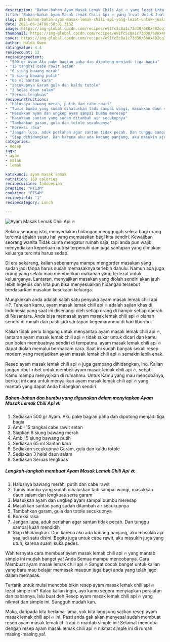 ```yaml
---
description: "Bahan-bahan Ayam Masak Lemak Chili Api 🔥 yang lezat Untuk Jualan"
title: "Bahan-bahan Ayam Masak Lemak Chili Api 🔥 yang lezat Untuk Jualan"
slug: 281-bahan-bahan-ayam-masak-lemak-chili-api-yang-lezat-untuk-jualan
date: 2021-06-24T06:50:01.315Z
image: https://img-global.cpcdn.com/recipes/e91fc5c8a1c73d30/680x482cq70/ayam-masak-lemak-chili-api-🔥-foto-resep-utama.jpg
thumbnail: https://img-global.cpcdn.com/recipes/e91fc5c8a1c73d30/680x482cq70/ayam-masak-lemak-chili-api-🔥-foto-resep-utama.jpg
cover: https://img-global.cpcdn.com/recipes/e91fc5c8a1c73d30/680x482cq70/ayam-masak-lemak-chili-api-🔥-foto-resep-utama.jpg
author: Hulda Owen
ratingvalue: 4.4
reviewcount: 13
recipeingredient:
- "500 gr Ayam Aku pake bagian paha dan dipotong menjadi tiga bagia"
- "15 tangkai cabe rawit setan"
- "6 siung bawang merah"
- "5 siung bawang putih"
- "65 ml Santan kara"
- "secukupnya Garam gula dan kaldu totole"
- "3 helai daun salam"
- "Seruas lengkuas"
recipeinstructions:
- "Halusnya bawang merah, putih dan cabe rawit"
- "Tumis bumbu yang sudah dihaluskan tadi sampai wangi, masukkan daun salam dan lengkuas serta garam"
- "Masukkan ayam dan ungkep ayam sampai bumbu meresap"
- "Masukkan santan yang sudah ditambah air secukupnya"
- "Tambahkan garam, gula dan totole secukupnya"
- "Koreksi rasa"
- "Jangan lupa, aduk perlahan agar santan tidak pecah. Dan tunggu sampai kuah mendidih"
- "Siap dihidangkan. Dan karena aku ada kacang panjang, aku masukin aja yaa jadi satu disini. Begitu juga untuk cabe rawit, aku masukin juga yang utuh, karena suami suka pedes."
categories:
- Resep
tags:
- ayam
- masak
- lemak

katakunci: ayam masak lemak 
nutrition: 160 calories
recipecuisine: Indonesian
preptime: "PT13M"
cooktime: "PT54M"
recipeyield: "1"
recipecategory: Lunch

---
```



![Ayam Masak Lemak Chili Api 🔥](https://img-global.cpcdn.com/recipes/e91fc5c8a1c73d30/680x482cq70/ayam-masak-lemak-chili-api-🔥-foto-resep-utama.jpg)

Selaku seorang istri, menyediakan hidangan menggugah selera bagi orang tercinta adalah suatu hal yang memuaskan bagi kita sendiri. Kewajiban seorang  wanita Tidak cuma mengatur rumah saja, tapi anda pun wajib menyediakan keperluan nutrisi terpenuhi dan juga santapan yang dimakan keluarga tercinta harus sedap.

Di era  sekarang, kalian sebenarnya mampu mengorder masakan yang sudah jadi tanpa harus susah memasaknya terlebih dahulu. Namun ada juga orang yang selalu mau memberikan makanan yang terlezat untuk keluarganya. Lantaran, menyajikan masakan yang diolah sendiri akan jauh lebih higienis dan kita pun bisa menyesuaikan hidangan tersebut berdasarkan masakan kesukaan keluarga. 



Mungkinkah anda adalah salah satu penyuka ayam masak lemak chili api 🔥?. Tahukah kamu, ayam masak lemak chili api 🔥 adalah sajian khas di Indonesia yang saat ini disenangi oleh setiap orang di hampir setiap daerah di Nusantara. Anda bisa memasak ayam masak lemak chili api 🔥 olahan sendiri di rumah dan pasti jadi santapan kegemaranmu di hari liburmu.

Kalian tidak perlu bingung untuk menyantap ayam masak lemak chili api 🔥, lantaran ayam masak lemak chili api 🔥 tidak sukar untuk dicari dan kamu pun boleh membuatnya sendiri di tempatmu. ayam masak lemak chili api 🔥 dapat diolah memalui bermacam cara. Saat ini sudah banyak sekali resep modern yang menjadikan ayam masak lemak chili api 🔥 semakin lebih enak.

Resep ayam masak lemak chili api 🔥 juga gampang dihidangkan, lho. Kalian jangan ribet-ribet untuk membeli ayam masak lemak chili api 🔥, sebab Kamu mampu menyajikan di rumahmu. Untuk Kamu yang mau mencobanya, berikut ini cara untuk menyajikan ayam masak lemak chili api 🔥 yang mantab yang dapat Anda hidangkan sendiri.

<!--inarticleads1-->

##### Bahan-bahan dan bumbu yang digunakan dalam menyiapkan Ayam Masak Lemak Chili Api 🔥:

1. Sediakan 500 gr Ayam. Aku pake bagian paha dan dipotong menjadi tiga bagia
1. Ambil 15 tangkai cabe rawit setan
1. Siapkan 6 siung bawang merah
1. Ambil 5 siung bawang putih
1. Sediakan 65 ml Santan kara
1. Sediakan secukupnya Garam, gula dan kaldu totole
1. Sediakan 3 helai daun salam
1. Sediakan Seruas lengkuas




<!--inarticleads2-->

##### Langkah-langkah membuat Ayam Masak Lemak Chili Api 🔥:

1. Halusnya bawang merah, putih dan cabe rawit
1. Tumis bumbu yang sudah dihaluskan tadi sampai wangi, masukkan daun salam dan lengkuas serta garam
1. Masukkan ayam dan ungkep ayam sampai bumbu meresap
1. Masukkan santan yang sudah ditambah air secukupnya
1. Tambahkan garam, gula dan totole secukupnya
1. Koreksi rasa
1. Jangan lupa, aduk perlahan agar santan tidak pecah. Dan tunggu sampai kuah mendidih
1. Siap dihidangkan. Dan karena aku ada kacang panjang, aku masukin aja yaa jadi satu disini. Begitu juga untuk cabe rawit, aku masukin juga yang utuh, karena suami suka pedes.




Wah ternyata cara membuat ayam masak lemak chili api 🔥 yang mantab simple ini mudah banget ya! Anda Semua mampu mencobanya. Cara Membuat ayam masak lemak chili api 🔥 Sangat cocok banget untuk kalian yang baru mau belajar memasak maupun juga bagi anda yang telah jago dalam memasak.

Tertarik untuk mulai mencoba bikin resep ayam masak lemak chili api 🔥 lezat simple ini? Kalau kalian ingin, ayo kamu segera menyiapkan peralatan dan bahannya, lalu buat deh Resep ayam masak lemak chili api 🔥 yang nikmat dan simple ini. Sungguh mudah kan. 

Maka, daripada kita berlama-lama, yuk kita langsung sajikan resep ayam masak lemak chili api 🔥 ini. Pasti anda gak akan menyesal sudah membuat resep ayam masak lemak chili api 🔥 mantab simple ini! Selamat mencoba dengan resep ayam masak lemak chili api 🔥 nikmat simple ini di rumah masing-masing,ya!.

